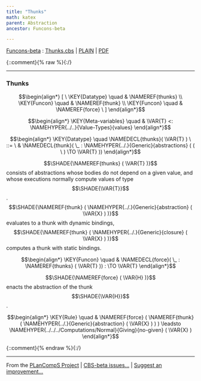```yaml
---
title: "Thunks"
math: katex
parent: Abstraction
ancestor: Funcons-beta

---
```

[Funcons-beta] : [Thunks.cbs] \| [PLAIN] \| [PDF]

{::comment}{% raw %}{:/}


----

### Thunks
               


$$\begin{align*}
  [ \
  \KEY{Datatype} \quad & \NAMEREF{thunks} \\
  \KEY{Funcon} \quad & \NAMEREF{thunk} \\
  \KEY{Funcon} \quad & \NAMEREF{force}
  \ ]
\end{align*}$$

$$\begin{align*}
  \KEY{Meta-variables} \quad
  & \VAR{T} <: \NAMEHYPER{../..}{Value-Types}{values}
\end{align*}$$

$$\begin{align*}
  \KEY{Datatype} \quad 
  \NAMEDECL{thunks}(
                     \VAR{T} ) 
  \ ::= \ & \NAMEDECL{thunk}(
                               \_ : \NAMEHYPER{../.}{Generic}{abstractions}
                                         (  (   \  ) \TO \VAR{T} ))
\end{align*}$$


  $$\SHADE{\NAMEREF{thunks}
           (  \VAR{T} )}$$ consists of abstractions whose bodies do not depend on
  a given value, and whose executions normally compute values of type $$\SHADE{\VAR{T}}$$.
  $$\SHADE{\NAMEREF{thunk}
           (  \NAMEHYPER{../.}{Generic}{abstraction}
                   (  \VAR{X} ) )}$$ evaluates to a thunk with dynamic bindings,
  $$\SHADE{\NAMEREF{thunk}
           (  \NAMEHYPER{../.}{Generic}{closure}
                   (  \VAR{X} ) )}$$ computes a thunk with static bindings.


$$\begin{align*}
  \KEY{Funcon} \quad
  & \NAMEDECL{force}(
                       \_ : \NAMEREF{thunks}
                                 (  \VAR{T} )) 
    :  \TO \VAR{T} 
\end{align*}$$


  $$\SHADE{\NAMEREF{force}
           (  \VAR{H} )}$$ enacts the abstraction of the thunk $$\SHADE{\VAR{H}}$$.


$$\begin{align*}
  \KEY{Rule} \quad
    & \NAMEREF{force}
        (  \NAMEREF{thunk}
                (  \NAMEHYPER{../.}{Generic}{abstraction}
                        (  \VAR{X} ) ) ) \leadsto 
        \NAMEHYPER{../../../Computations/Normal}{Giving}{no-given}
          (  \VAR{X} )
\end{align*}$$



[Funcons-beta]: /CBS-beta/math/Funcons-beta
  "FUNCONS-BETA"
[Unstable-Funcons-beta]: /CBS-beta/math/Unstable-Funcons-beta
  "UNSTABLE-FUNCONS-BETA"
[Languages-beta]: /CBS-beta/math/Languages-beta
  "LANGUAGES-BETA"
[Unstable-Languages-beta]: /CBS-beta/math/Unstable-Languages-beta
  "UNSTABLE-LANGUAGES-BETA"
[CBS-beta]: /CBS-beta
  "CBS-BETA"
[Thunks.cbs]: https://github.com/plancomps/CBS-beta/blob/master/Funcons-beta/Values/Abstraction/Thunks/Thunks.cbs
  "CBS SOURCE FILE ON GITHUB"
[PLAIN]: /CBS-beta/docs/Funcons-beta/Values/Abstraction/Thunks
  "CBS SOURCE WEB PAGE"
 [PRETTY]: /CBS-beta/math/Funcons-beta/Values/Abstraction/Thunks
  "CBS-KATEX WEB PAGE"
[PDF]: https://github.com/plancomps/CBS-beta/blob/master/Funcons-beta/Values/Abstraction/Thunks/Thunks.pdf
  "CBS-LATEX PDF FILE"
[PLanCompS Project]: https://plancomps.github.io
  "PROGRAMMING LANGUAGE COMPONENTS AND SPECIFICATIONS PROJECT HOME PAGE"
{::comment}{% endraw %}{:/}


____

From the [PLanCompS Project] | [CBS-beta issues...] | [Suggest an improvement...]

[CBS-beta issues...]: https://github.com/plancomps/CBS-beta/issues
  "CBS-BETA ISSUE REPORTS ON GITHUB"
[Suggest an improvement...]: mailto:plancomps@gmail.com?Subject=CBS-beta%20-%20comment&Body=Re%3A%20CBS-beta%20specification%20at%20Values/Abstraction/Thunks/Thunks.cbs%0A%0AComment/Query/Issue/Suggestion%3A%0A%0A%0ASignature%3A%0A
  "GENERATE AN EMAIL TEMPLATE"
